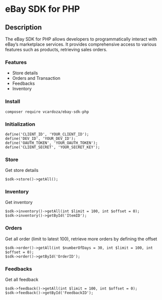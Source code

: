 # eBay SDK for PHP

## Description

The eBay SDK for PHP allows developers to programmatically interact with eBay’s marketplace services. It provides comprehensive access to various features such as products, retrieving sales orders.

### Features
* Store details
* Orders and Transaction
* Feedbacks
* Inventory

### Install

```
composer require vcardoza/ebay-sdk-php
```

### Initialization

```
define('CLIENT_ID', 'YOUR_CLIENT_ID');
define('DEV_ID', 'YOUR_DEV_ID');
define('OAUTH_TOKEN', 'YOUR_OAUTH_TOKEN');
define('CLIENT_SECRET', 'YOUR_SECRET_KEY');
```

### Store

Get store details

```
$sdk->store()->getAll();
```

### Inventory

Get inventory

```
$sdk->inventory()->getAll(int $limit = 100, int $offset = 0);
$sdk->inventory()->getById('ItemID');
```

### Orders

Get all order (limit to latest 100), retrieve more orders by defining the offset

```
$sdk->order()->getAll(int $numberOfDays = 30, int $limit = 100, int $offset = 0);
$sdk->order()->getById('OrderID');
```

### Feedbacks

Get all feedback

```
$sdk->feedback()->getAll(int $limit = 100, int $offset = 0);
$sdk->feedback()->getById('FeedbackID');
```

